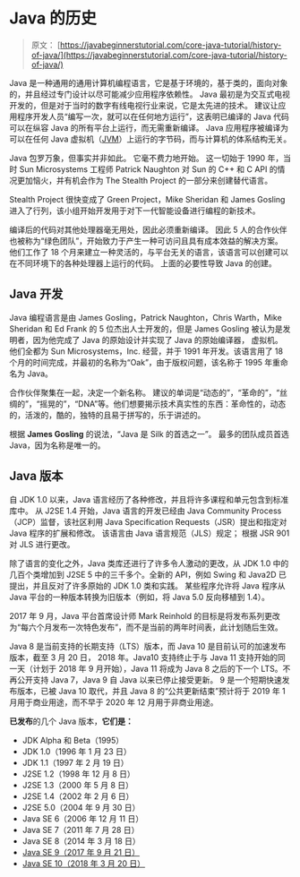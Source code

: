 # Java 的历史

> 原文： [https://javabeginnerstutorial.com/core-java-tutorial/history-of-java/](https://javabeginnerstutorial.com/core-java-tutorial/history-of-java/)

Java 是一种通用的通用计算机编程语言，它是基于环境的，基于类的，面向对象的，并且经过专门设计以尽可能减少应用程序依赖性。 Java 最初是为交互式电视开发的，但是对于当时的数字有线电视行业来说，它是太先进的技术。 建议让应用程序开发人员“编写一次，就可以在任何地方运行”，这表明已编译的 Java 代码可以在纵容 Java 的所有平台上运行，而无需重新编译。 Java 应用程序被编译为可以在任何 Java 虚拟机（[JVM](https://javabeginnerstutorial.com/core-java-tutorial/jdk-vs-jre-vs-jvm/)）上运行的字节码，而与计算机的体系结构无关。

Java 包罗万象，但事实并非如此。 它毫不费力地开始。 这一切始于 1990 年，当时 Sun Microsystems 工程师 Patrick Naughton 对 Sun 的 C++ 和 C API 的情况更加恼火，并有机会作为 The Stealth Project 的一部分来创建替代语言。

Stealth Project 很快变成了 Green Project，Mike Sheridan 和 James Gosling 进入了行列，该小组开始开发用于对下一代智能设备进行编程的新技术。

编译后的代码对其他处理器毫无用处，因此必须重新编译。 因此 5 人的合作伙伴也被称为“绿色团队”，开始致力于产生一种可访问且具有成本效益的解决方案。 他们工作了 18 个月来建立一种灵活的，与平台无关的语言，该语言可以创建可以在不同环境下的各种处理器上运行的代码。 上面的必要性导致 Java 的创建。

## Java 开发

Java 编程语言是由 James Gosling，Patrick Naughton，Chris Warth，Mike Sheridan 和 Ed Frank 的 5 位杰出人士开发的，但是 James Gosling 被认为是发明者，因为他完成了 Java 的原始设计并实现了 Java 的原始编译器， 虚拟机。 他们全都为 Sun Microsystems，Inc. 经营，并于 1991 年开发。该语言用了 18 个月的时间完成，并最初的名称为“Oak”，由于版权问题，该名称于 1995 年重命名为 Java。

合作伙伴聚集在一起，决定一个新名称。 建议的单词是“动态的”，“革命的”，“丝绸的”，“摇晃的”，“DNA”等。他们想要揭示技术真实性的东西：革命性的，动态的，活泼的，酷的，独特的且易于拼写的，乐于讲述的。

根据 **James Gosling** 的说法，“Java 是 Silk 的首选之一”。 最多的团队成员首选 Java，因为名称是唯一的。

## Java 版本

自 JDK 1.0 以来，Java 语言经历了各种修改，并且将许多课程和单元包含到标准库中。 从 J2SE 1.4 开始，Java 语言的开发已经由 Java Community Process（JCP）监督，该社区利用 Java Specification Requests（JSR）提出和指定对 Java 程序的扩展和修改。 该语言由 Java 语言规范（JLS）规定； 根据 JSR 901 对 JLS 进行更改。

除了语言的变化之外，Java 类库还进行了许多令人激动的更改，从 JDK 1.0 中的几百个类增加到 J2SE 5 中的三千多个。全新的 API，例如 Swing 和 Java2D 已提出，并且反对了许多原始的 JDK 1.0 类和实践。 某些程序允许将 Java 程序从 Java 平台的一种版本转换为旧版本（例如，将 Java 5.0 反向移植到 1.4）。

2017 年 9 月，Java 平台首席设计师 Mark Reinhold 的目标是将发布系列更改为“每六个月发布一次特色发布”，而不是当前的两年时间表，此计划随后生效。

Java 8 是当前支持的长期支持（LTS）版本，而 Java 10 是目前认可的加速发布版本，截至 3 月 20 日， 2018 年。Java10 支持终止于与 Java 11 支持开始的同一天（计划于 2018 年 9 月开始），Java 11 将成为 Java 8 之后的下一个 LTS。不再公开支持 Java 7，Java 9 自 Java 以来​​已停止接受更新。 9 是一个短期快速发布版本，已被 Java 10 取代，并且 Java 8 的“公共更新结束”预计将于 2019 年 1 月用于商业用途，而不早于 2020 年 12 月用于非商业用途。

**已发布**的几个 Java 版本，**它们是：**

*   JDK Alpha 和 Beta（1995）
*   JDK 1.0（1996 年 1 月 23 日）
*   JDK 1.1（1997 年 2 月 19 日）
*   J2SE 1.2（1998 年 12 月 8 日）
*   J2SE 1.3（2000 年 5 月 8 日）
*   J2SE 1.4（2002 年 2 月 6 日）
*   J2SE 5.0（2004 年 9 月 30 日）
*   Java SE 6（2006 年 12 月 11 日）
*   Java SE 7（2011 年 7 月 28 日）
*   Java SE 8（2014 年 3 月 18 日）
*   [Java SE 9（2017 年 9 月 21 日）](https://www.oracle.com/java/java9.html)
*   [Java SE 10（2018 年 3 月 20 日）](https://www.oracle.com/technetwork/java/javase/10-relnote-issues-4108729.html)

